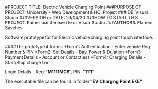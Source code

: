 #PROJECT TITLE: Electric Vehicle Charging Point
###PURPOSE OF PROJECT: Unicersity - Web Development & HCI Project
###IDE: Visual Studio
###VERSION or DATE: 29/04/20
###HOW TO START THIS PROJECT: Eather use the exe file or Visual Studio
###AUTHORS: Plamen Savchev

Software prototype for for Electric vehicle charging point touch interface.

####The prototype 4 forms:
*Form1: Authentication - Enter vehicle Reg Number & PIN
*Form2: Set Details - Bay, Power & Duration
*Form3: Payment Details - Account or Contactless
*Form4: Charging Details - Start/Stop charge bar

Login Details - Reg: "**M1111MCR**", PIN: "**1111**"

The executable file can be found in folder **"EV Charging Point EXE"**